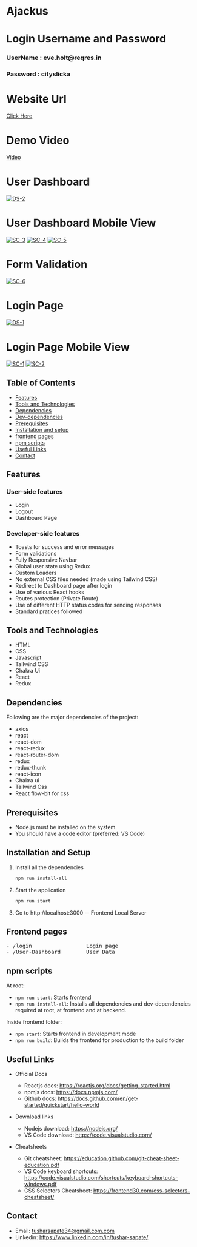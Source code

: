 # Ajackus

<h1>Login Username and Password</h1>

<h3> UserName : eve.holt@reqres.in</h3>
<h3> Password : cityslicka</h3>

<h1>Website Url</h1>
<a href="https://ajackus-six.vercel.app/">Click Here</a>

<h1>Demo Video</h1>
<a href="https://drive.google.com/file/d/1IwvrZgEOPAxwNId_q3fIZYl4QGCfrtli/view?usp=sharing">Video</a>

<h1>User Dashboard</h1>
<a href="https://ibb.co/HBxNtt5"><img src="https://i.ibb.co/5GnYrrb/DS-2.png" alt="DS-2" border="0"></a>
<h1>User Dashboard Mobile View</h1>
<a href="https://ibb.co/RgwgDMf"><img src="https://i.ibb.co/wdmdzbV/SC-3.png" alt="SC-3" border="0"></a>
<a href="https://ibb.co/947cZmy"><img src="https://i.ibb.co/4SHK1w4/SC-4.png" alt="SC-4" border="0"></a>
<a href="https://ibb.co/vH8jGTy"><img src="https://i.ibb.co/CzFHZYC/SC-5.png" alt="SC-5" border="0"></a>

<h1>Form Validation</h1>
<a href="https://ibb.co/mbxV19S"><img src="https://i.ibb.co/Nt4dQ97/SC-6.png" alt="SC-6" border="0"></a>

<h1>Login Page</h1>
<a href="https://ibb.co/fSYqGMk"><img src="https://i.ibb.co/YW7PT2c/DS-1.png" alt="DS-1" border="0"></a>

<h1>Login Page Mobile View</h1>
<a href="https://ibb.co/FxdSYJf"><img src="https://i.ibb.co/1v4DXKp/SC-1.png" alt="SC-1" border="0"></a>
<a href="https://ibb.co/M95VPH5"><img src="https://i.ibb.co/8X45Pw4/SC-2.png" alt="SC-2" border="0"></a>




## Table of Contents

- [Features](#features)
- [Tools and Technologies](#tools-and-technologies)
- [Dependencies](#dependencies)
- [Dev-dependencies](#dev-dependencies)
- [Prerequisites](#prerequisites)
- [Installation and setup](#installation-and-setup)
- [frontend pages](#frontend-pages)
- [npm scripts](#npm-scripts)
- [Useful Links](#useful-links)
- [Contact](#contact)

## Features

### User-side features

- Login
- Logout
- Dashboard Page

### Developer-side features

- Toasts for success and error messages
- Form validations
- Fully Responsive Navbar
- Global user state using Redux
- Custom Loaders
- No external CSS files needed (made using Tailwind CSS)
- Redirect to Dashboard page after login
- Use of various React hooks
- Routes protection (Private Route)
- Use of different HTTP status codes for sending responses
- Standard pratices followed

## Tools and Technologies

- HTML
- CSS
- Javascript
- Tailwind CSS
- Chakra Ui
- React
- Redux

## Dependencies

Following are the major dependencies of the project:

- axios
- react
- react-dom
- react-redux
- react-router-dom
- redux
- redux-thunk
- react-icon
- Chakra ui
- Tailwind Css
- React flow-bit for css

## Prerequisites

- Node.js must be installed on the system.
- You should have a code editor (preferred: VS Code)

## Installation and Setup

1. Install all the dependencies

   ```sh
   npm run install-all
   ```

3. Start the application

   ```sh
   npm run start
   ```

4. Go to http://localhost:3000 -- Frontend Local Server

## Frontend pages

<pre>
- /login                 Login page
- /User-Dashboard        User Data            
</pre>

## npm scripts

At root:

- `npm run start`: Starts frontend
- `npm run install-all`: Installs all dependencies and dev-dependencies required at root, at frontend and at backend.

Inside frontend folder:

- `npm start`: Starts frontend in development mode
- `npm run build`: Builds the frontend for production to the build folder

## Useful Links

- Official Docs

  - Reactjs docs: https://reactjs.org/docs/getting-started.html
  - npmjs docs: https://docs.npmjs.com/
  - Github docs: https://docs.github.com/en/get-started/quickstart/hello-world

- Download links

  - Nodejs download: https://nodejs.org/
  - VS Code download: https://code.visualstudio.com/

- Cheatsheets
  - Git cheatsheet: https://education.github.com/git-cheat-sheet-education.pdf
  - VS Code keyboard shortcuts: https://code.visualstudio.com/shortcuts/keyboard-shortcuts-windows.pdf
  - CSS Selectors Cheatsheet: https://frontend30.com/css-selectors-cheatsheet/

## Contact

- Email: tusharsapate34@gmail.com.com
- Linkedin: https://www.linkedin.com/in/tushar-sapate/
